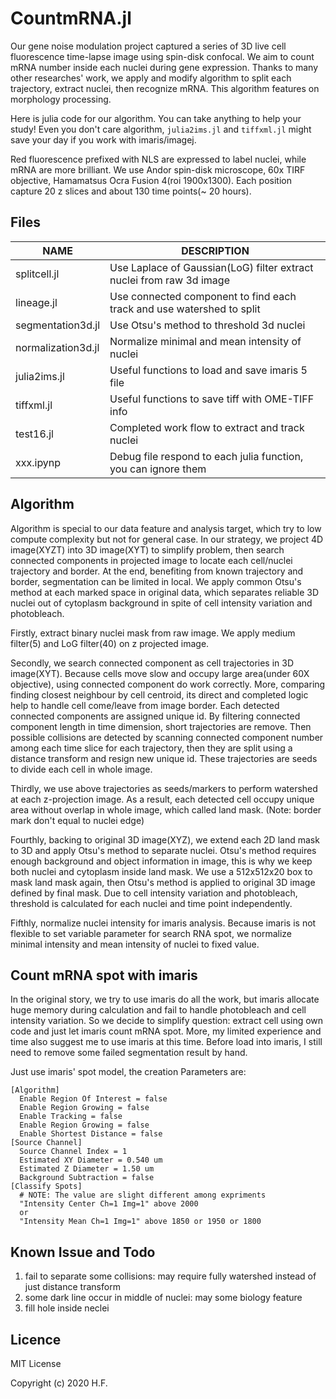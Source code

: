 # CountmRNA.jl
Our gene noise modulation project captured a series of 3D live cell fluorescence
time-lapse image using spin-disk confocal. We aim to count mRNA number inside
each nuclei during gene expression. Thanks to many other researches' work, we apply
and modify algorithm to split each trajectory, extract nuclei, then recognize mRNA. 
This algorithm features on morphology processing.

Here is julia code for our algorithm. You can take anything to help your study!
Even you don't care algorithm, `julia2ims.jl` and `tiffxml.jl` might save your
day if you work with imaris/imagej.

Red fluorescence prefixed with NLS are expressed to label nuclei, while mRNA are
more brilliant. We use Andor spin-disk microscope, 60x TIRF objective,
Hamamatsus Ocra Fusion 4(roi 1900x1300). Each position capture 20 z slices and
about 130 time points(~ 20 hours).


## Files

| NAME              | DESCRIPTION |
|-------------------|----------------------------------------------------------
| splitcell.jl      | Use Laplace of Gaussian(LoG) filter extract nuclei from raw 3d image |
| lineage.jl        | Use connected component to find each track and use watershed to split |
| segmentation3d.jl | Use Otsu's method to threshold 3d nuclei |
| normalization3d.jl| Normalize minimal and mean intensity of nuclei |
| julia2ims.jl      | Useful functions to load and save imaris 5 file |
| tiffxml.jl        | Useful functions to save tiff with OME-TIFF info |
| test16.jl         | Completed work flow to extract and track nuclei  |
| xxx.ipynp         | Debug file respond to each julia function, you can ignore them |

## Algorithm
Algorithm is special to our data feature and analysis target, which try to low
compute complexity but not for general case. In our strategy, we project 4D
image(XYZT) into 3D image(XYT) to simplify problem, then search connected components
in projected image to locate each cell/nuclei trajectory and border. At the end,
benefiting from known trajectory and border, segmentation can be limited in
local. We apply common Otsu's method at each marked space in original data,
which separates reliable 3D nuclei out of cytoplasm background in spite of cell
intensity variation and photobleach.

Firstly, extract binary nuclei mask from raw image. We apply medium filter(5) and
LoG filter(40) on z projected image. 

Secondly, we search connected component as cell trajectories in 3D image(XYT).
Because cells move slow and occupy large area(under 60X objective), using
connected component do work correctly. More, comparing finding closest neighbour
by cell centroid, its direct and completed logic help to handle cell come/leave
from image border. Each detected connected components are assigned unique id. By
filtering connected component length in time dimension, short trajectories are
remove. Then possible collisions are detected by scanning connected component
number among each time slice for each trajectory, then they are split using a
distance transform and resign new unique id. These trajectories are seeds to
divide each cell in whole image.

Thirdly, we use above trajectories as seeds/markers to perform watershed at each
z-projection image. As a result, each detected cell occupy unique area without
overlap in whole image, which called land mask. (Note: border mark don't equal
to nuclei edge)

Fourthly, backing to original 3D image(XYZ), we extend each 2D land mask to 3D
and apply Otsu's method to separate nuclei. Otsu's method requires enough
background and object information in image, this is why we keep both nuclei and
cytoplasm inside land mask. We use a 512x512x20 box to mask land mask again,
then Otsu's method is applied to original 3D image defined by final mask. Due to
cell intensity variation and photobleach, threshold is calculated for each nuclei 
and time point independently.

Fifthly, normalize nuclei intensity for imaris analysis. Because imaris is not
flexible to set variable parameter for search RNA spot, we normalize minimal
intensity and mean intensity of nuclei to fixed value.


## Count mRNA spot with imaris
In the original story, we try to use imaris do all the work, but imaris allocate
huge memory during calculation and fail to handle photobleach and cell intensity
variation. So we decide to simplify question: extract cell using own code and 
just let imaris count mRNA spot. More, my limited experience and time also
suggest me to use imaris at this time. Before load into imaris, I still need to
remove some failed segmentation result by hand.

Just use imaris' spot model, the creation Parameters are:
```
[Algorithm]
  Enable Region Of Interest = false
  Enable Region Growing = false
  Enable Tracking = false
  Enable Region Growing = false
  Enable Shortest Distance = false
[Source Channel]
  Source Channel Index = 1
  Estimated XY Diameter = 0.540 um
  Estimated Z Diameter = 1.50 um
  Background Subtraction = false
[Classify Spots]
  # NOTE: The value are slight different among expriments
  "Intensity Center Ch=1 Img=1" above 2000 
  or
  "Intensity Mean Ch=1 Img=1" above 1850 or 1950 or 1800
```

## Known Issue and Todo
1. fail to separate some collisions: may require fully watershed instead of
just distance transform
2. some dark line occur in middle of nuclei: may some biology feature
3. fill hole inside neclei


## Licence
MIT License

Copyright (c) 2020 H.F.
